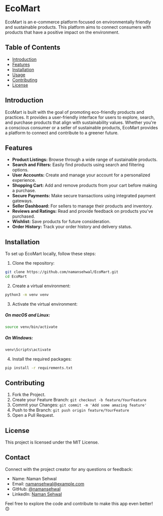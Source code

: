 # EcoMart

EcoMart is an e-commerce platform focused on environmentally friendly and sustainable products. This platform aims to connect consumers with products that have a positive impact on the environment.

## Table of Contents

- [Introduction](#introduction)
- [Features](#features)
- [Installation](#installation)
- [Usage](#usage)
- [Contributing](#contributing)
- [License](#license)

## Introduction

EcoMart is built with the goal of promoting eco-friendly products and practices. It provides a user-friendly interface for users to explore, search, and purchase products that align with sustainability values. Whether you're a conscious consumer or a seller of sustainable products, EcoMart provides a platform to connect and contribute to a greener future.

## Features

- **Product Listings:** Browse through a wide range of sustainable products.
- **Search and Filters:** Easily find products using search and filtering options.
- **User Accounts:** Create and manage your account for a personalized experience.
- **Shopping Cart:** Add and remove products from your cart before making a purchase.
- **Secure Payments:** Make secure transactions using integrated payment gateways.
- **Seller Dashboard:** For sellers to manage their products and inventory.
- **Reviews and Ratings:** Read and provide feedback on products you've purchased.
- **Wishlist:** Save products for future consideration.
- **Order History:** Track your order history and delivery status.

## Installation

To set up EcoMart locally, follow these steps:

1. Clone the repository:

```bash
git clone https://github.com/namansehwal/EcoMart.git
cd EcoMart
```
2. Create a virtual environment:

```bash
python3 -m venv venv
```
3. Activate the virtual environment:
##### On macOS and Linux:

```bash
source venv/bin/activate
```
##### On Windows:

```bash
venv\Scripts\activate
```
4. Install the required packages:

```bash
pip install -r requirements.txt
```


## Contributing

1. Fork the Project.
2. Create your Feature Branch: `git checkout -b feature/YourFeature`
3. Commit your Changes: `git commit -m 'Add some amazing feature'`
4. Push to the Branch: `git push origin feature/YourFeature`
5. Open a Pull Request.

## License

This project is licensed under the MIT License.

## Contact

Connect with the project creator for any questions or feedback:

- Name: Naman Sehwal
- Email: namansehwal@example.com
- GitHub: [@namansehwal](https://github.com/namansehwal)
- LinkedIn: [Naman Sehwal](https://www.linkedin.com/in/namansehwal/)

Feel free to explore the code and contribute to make this app even better! 😊
